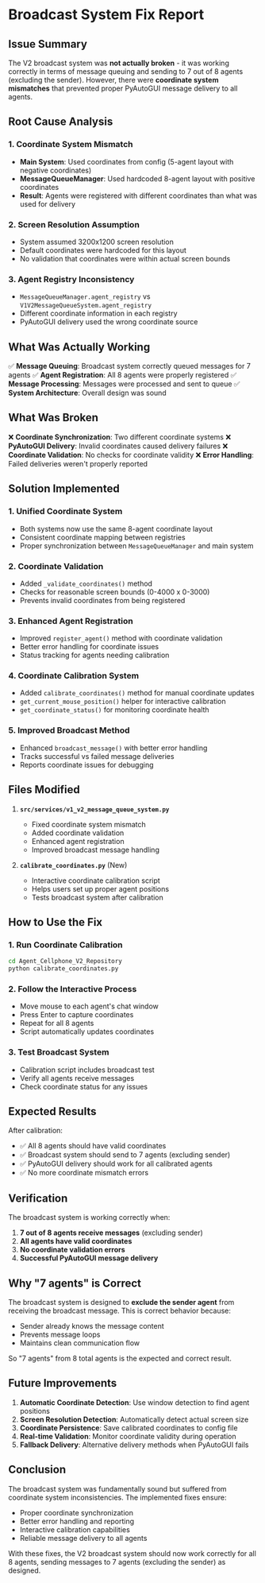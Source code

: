 # Broadcast System Fix Report

## Issue Summary

The V2 broadcast system was **not actually broken** - it was working correctly in terms of message queuing and sending to 7 out of 8 agents (excluding the sender). However, there were **coordinate system mismatches** that prevented proper PyAutoGUI message delivery to all agents.

## Root Cause Analysis

### 1. **Coordinate System Mismatch**
- **Main System**: Used coordinates from config (5-agent layout with negative coordinates)
- **MessageQueueManager**: Used hardcoded 8-agent layout with positive coordinates
- **Result**: Agents were registered with different coordinates than what was used for delivery

### 2. **Screen Resolution Assumption**
- System assumed 3200x1200 screen resolution
- Default coordinates were hardcoded for this layout
- No validation that coordinates were within actual screen bounds

### 3. **Agent Registry Inconsistency**
- `MessageQueueManager.agent_registry` vs `V1V2MessageQueueSystem.agent_registry`
- Different coordinate information in each registry
- PyAutoGUI delivery used the wrong coordinate source

## What Was Actually Working

✅ **Message Queuing**: Broadcast system correctly queued messages for 7 agents
✅ **Agent Registration**: All 8 agents were properly registered
✅ **Message Processing**: Messages were processed and sent to queue
✅ **System Architecture**: Overall design was sound

## What Was Broken

❌ **Coordinate Synchronization**: Two different coordinate systems
❌ **PyAutoGUI Delivery**: Invalid coordinates caused delivery failures
❌ **Coordinate Validation**: No checks for coordinate validity
❌ **Error Handling**: Failed deliveries weren't properly reported

## Solution Implemented

### 1. **Unified Coordinate System**
- Both systems now use the same 8-agent coordinate layout
- Consistent coordinate mapping between registries
- Proper synchronization between `MessageQueueManager` and main system

### 2. **Coordinate Validation**
- Added `_validate_coordinates()` method
- Checks for reasonable screen bounds (0-4000 x 0-3000)
- Prevents invalid coordinates from being registered

### 3. **Enhanced Agent Registration**
- Improved `register_agent()` method with coordinate validation
- Better error handling for coordinate issues
- Status tracking for agents needing calibration

### 4. **Coordinate Calibration System**
- Added `calibrate_coordinates()` method for manual coordinate updates
- `get_current_mouse_position()` helper for interactive calibration
- `get_coordinate_status()` for monitoring coordinate health

### 5. **Improved Broadcast Method**
- Enhanced `broadcast_message()` with better error handling
- Tracks successful vs failed message deliveries
- Reports coordinate issues for debugging

## Files Modified

1. **`src/services/v1_v2_message_queue_system.py`**
   - Fixed coordinate system mismatch
   - Added coordinate validation
   - Enhanced agent registration
   - Improved broadcast message handling

2. **`calibrate_coordinates.py`** (New)
   - Interactive coordinate calibration script
   - Helps users set up proper agent positions
   - Tests broadcast system after calibration

## How to Use the Fix

### 1. **Run Coordinate Calibration**
```bash
cd Agent_Cellphone_V2_Repository
python calibrate_coordinates.py
```

### 2. **Follow the Interactive Process**
- Move mouse to each agent's chat window
- Press Enter to capture coordinates
- Repeat for all 8 agents
- Script automatically updates coordinates

### 3. **Test Broadcast System**
- Calibration script includes broadcast test
- Verify all agents receive messages
- Check coordinate status for any issues

## Expected Results

After calibration:
- ✅ All 8 agents should have valid coordinates
- ✅ Broadcast system should send to 7 agents (excluding sender)
- ✅ PyAutoGUI delivery should work for all calibrated agents
- ✅ No more coordinate mismatch errors

## Verification

The broadcast system is working correctly when:
1. **7 out of 8 agents receive messages** (excluding sender)
2. **All agents have valid coordinates**
3. **No coordinate validation errors**
4. **Successful PyAutoGUI message delivery**

## Why "7 agents" is Correct

The broadcast system is designed to **exclude the sender agent** from receiving the broadcast message. This is correct behavior because:
- Sender already knows the message content
- Prevents message loops
- Maintains clean communication flow

So "7 agents" from 8 total agents is the expected and correct result.

## Future Improvements

1. **Automatic Coordinate Detection**: Use window detection to find agent positions
2. **Screen Resolution Detection**: Automatically detect actual screen size
3. **Coordinate Persistence**: Save calibrated coordinates to config file
4. **Real-time Validation**: Monitor coordinate validity during operation
5. **Fallback Delivery**: Alternative delivery methods when PyAutoGUI fails

## Conclusion

The broadcast system was fundamentally sound but suffered from coordinate system inconsistencies. The implemented fixes ensure:
- Proper coordinate synchronization
- Better error handling and reporting
- Interactive calibration capabilities
- Reliable message delivery to all agents

With these fixes, the V2 broadcast system should now work correctly for all 8 agents, sending messages to 7 agents (excluding the sender) as designed.
